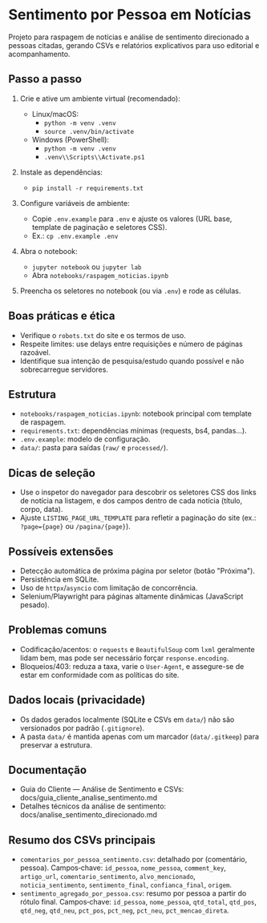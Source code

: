 # Sentimento por Pessoa em Notícias

Projeto para raspagem de notícias e análise de sentimento direcionado a pessoas citadas, gerando CSVs e relatórios explicativos para uso editorial e acompanhamento.

## Passo a passo

1. Crie e ative um ambiente virtual (recomendado):
   - Linux/macOS:
     - `python -m venv .venv`
     - `source .venv/bin/activate`
   - Windows (PowerShell):
     - `python -m venv .venv`
     - `.venv\\Scripts\\Activate.ps1`

2. Instale as dependências:
   - `pip install -r requirements.txt`

3. Configure variáveis de ambiente:
   - Copie `.env.example` para `.env` e ajuste os valores (URL base, template de paginação e seletores CSS).
   - Ex.: `cp .env.example .env`

4. Abra o notebook:
   - `jupyter notebook` ou `jupyter lab`
   - Abra `notebooks/raspagem_noticias.ipynb`

5. Preencha os seletores no notebook (ou via `.env`) e rode as células.

## Boas práticas e ética
- Verifique o `robots.txt` do site e os termos de uso.
- Respeite limites: use delays entre requisições e número de páginas razoável.
- Identifique sua intenção de pesquisa/estudo quando possível e não sobrecarregue servidores.

## Estrutura
- `notebooks/raspagem_noticias.ipynb`: notebook principal com template de raspagem.
- `requirements.txt`: dependências mínimas (requests, bs4, pandas...).
- `.env.example`: modelo de configuração.
- `data/`: pasta para saídas (`raw/` e `processed/`).

## Dicas de seleção
- Use o inspetor do navegador para descobrir os seletores CSS dos links de notícia na listagem, e dos campos dentro de cada notícia (título, corpo, data).
- Ajuste `LISTING_PAGE_URL_TEMPLATE` para refletir a paginação do site (ex.: `?page={page}` ou `/pagina/{page}`).

## Possíveis extensões
- Detecção automática de próxima página por seletor (botão "Próxima").
- Persistência em SQLite.
- Uso de `httpx`/`asyncio` com limitação de concorrência.
- Selenium/Playwright para páginas altamente dinâmicas (JavaScript pesado).

## Problemas comuns
- Codificação/acentos: o `requests` e `BeautifulSoup` com `lxml` geralmente lidam bem, mas pode ser necessário forçar `response.encoding`.
- Bloqueios/403: reduza a taxa, varie o `User-Agent`, e assegure-se de estar em conformidade com as políticas do site.

## Dados locais (privacidade)
- Os dados gerados localmente (SQLite e CSVs em `data/`) não são versionados por padrão (`.gitignore`).
- A pasta `data/` é mantida apenas com um marcador (`data/.gitkeep`) para preservar a estrutura.

## Documentação
- Guia do Cliente — Análise de Sentimento e CSVs: docs/guia_cliente_analise_sentimento.md
- Detalhes técnicos da análise de sentimento: docs/analise_sentimento_direcionado.md

## Resumo dos CSVs principais
- `comentarios_por_pessoa_sentimento.csv`: detalhado por (comentário, pessoa). Campos‑chave: `id_pessoa`, `nome_pessoa`, `comment_key`, `artigo_url`, `comentario_sentimento`, `alvo_mencionado`, `noticia_sentimento`, `sentimento_final`, `confianca_final`, `origem`.
- `sentimento_agregado_por_pessoa.csv`: resumo por pessoa a partir do rótulo final. Campos‑chave: `id_pessoa`, `nome_pessoa`, `qtd_total`, `qtd_pos`, `qtd_neg`, `qtd_neu`, `pct_pos`, `pct_neg`, `pct_neu`, `pct_mencao_direta`.
